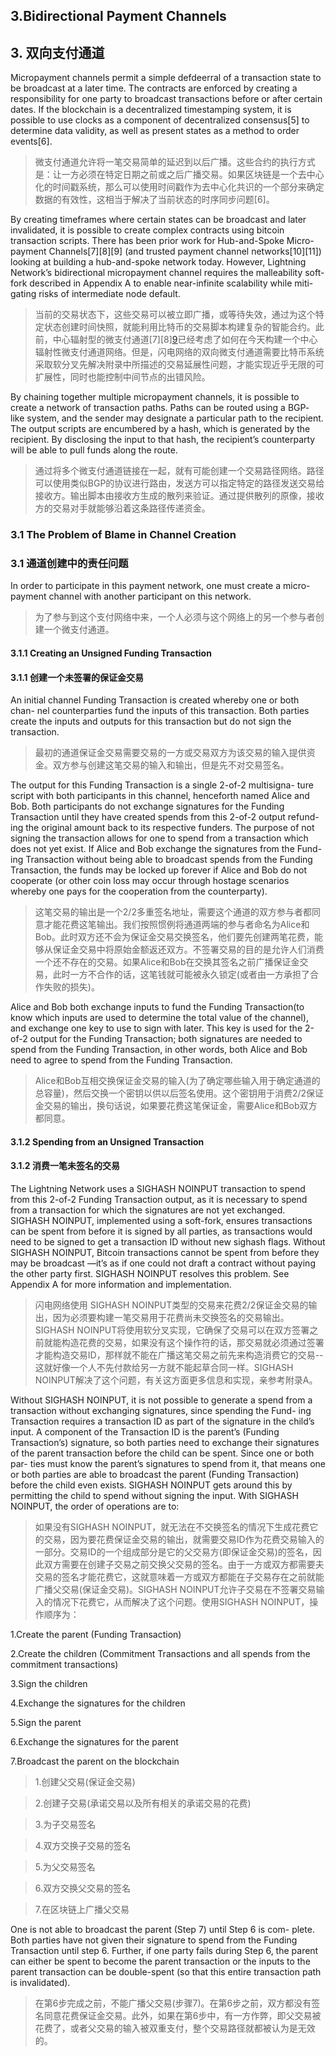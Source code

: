 ## 3.Bidirectional Payment Channels
## 3. 双向支付通道

Micropayment channels permit a simple defdeerral of a transaction state to be broadcast at a later time. The contracts are enforced by creating a responsibility for one party to broadcast transactions before or after certain dates. If the blockchain is a decentralized timestamping system, it is possible to use clocks as a component of decentralized consensus[5] to determine data validity, as well as present states as a method to order events[6].

> 微支付通道允许将一笔交易简单的延迟到以后广播。这些合约的执行方式是：让一方必须在特定日期之前或之后广播交易。如果区块链是一个去中心化的时间戳系统，那么可以使用时间戳作为去中心化共识的一个部分来确定数据的有效性，这相当于解决了当前状态的时序同步问题[6]。

By creating timeframes where certain states can be broadcast and later invalidated, it is possible to create complex contracts using bitcoin transaction scripts. There has been prior work for Hub-and-Spoke Micro- payment Channels[7][8][9] (and trusted payment channel networks[10][11]) looking at building a hub-and-spoke network today. However, Lightning Network’s bidirectional micropayment channel requires the malleability soft- fork described in Appendix A to enable near-infinite scalability while miti- gating risks of intermediate node default.

> 当前的交易状态下，这些交易可以被立即广播，或等待失效，通过为这个特定状态创建时间快照，就能利用比特币的交易脚本构建复杂的智能合约。此前，中心辐射型的微支付通道[7][8][9](以及可信支付通道[10][11])已经考虑了如何在今天构建一个中心辐射性微支付通道网络。但是，闪电网络的双向微支付通道需要比特币系统采取软分叉先解决附录中所描述的交易延展性问题，才能实现近乎无限的可扩展性，同时也能控制中间节点的出错风险。

By chaining together multiple micropayment channels, it is possible to create a network of transaction paths. Paths can be routed using a BGP- like system, and the sender may designate a particular path to the recipient. The output scripts are encumbered by a hash, which is generated by the recipient. By disclosing the input to that hash, the recipient’s counterparty will be able to pull funds along the route.

> 通过将多个微支付通道链接在一起，就有可能创建一个交易路径网络。路径可以使用类似BGP的协议进行路由，发送方可以指定特定的路径发送交易给接收方。输出脚本由接收方生成的散列来验证。通过提供散列的原像，接收方的交易对手就能够沿着这条路径传递资金。

### 3.1 The Problem of Blame in Channel Creation
### 3.1 通道创建中的责任问题

In order to participate in this payment network, one must create a micro- payment channel with another participant on this network.

> 为了参与到这个支付网络中来，一个人必须与这个网络上的另一个参与者创建一个微支付通道。

#### 3.1.1 Creating an Unsigned Funding Transaction
#### 3.1.1 创建一个未签署的保证金交易

An initial channel Funding Transaction is created whereby one or both chan- nel counterparties fund the inputs of this transaction. Both parties create the inputs and outputs for this transaction but do not sign the transaction.

> 最初的通道保证金交易需要交易的一方或交易双方为该交易的输入提供资金。双方参与创建这笔交易的输入和输出，但是先不对交易签名。

The output for this Funding Transaction is a single 2-of-2 multisigna-
ture script with both participants in this channel, henceforth named Alice and Bob. Both participants do not exchange signatures for the Funding Transaction until they have created spends from this 2-of-2 output refund- ing the original amount back to its respective funders. The purpose of not signing the transaction allows for one to spend from a transaction which does not yet exist. If Alice and Bob exchange the signatures from the Fund- ing Transaction without being able to broadcast spends from the Funding Transaction, the funds may be locked up forever if Alice and Bob do not cooperate (or other coin loss may occur through hostage scenarios whereby one pays for the cooperation from the counterparty).

> 这笔交易的输出是一个2/2多重签名地址，需要这个通道的双方参与者都同意才能花费这笔输出。我们按照惯例将通道两端的参与者命名为Alice和Bob。此时双方还不会为保证金交易交换签名，他们要先创建两笔花费，能够从保证金交易中将原始金额返还双方。不签署交易的目的是允许人们消费一个还不存在的交易。如果Alice和Bob在交换其签名之前广播保证金交易，此时一方不合作的话，这笔钱就可能被永久锁定(或者由一方承担了合作失败的损失)。

Alice and Bob both exchange inputs to fund the Funding Transaction(to know which inputs are used to determine the total value of the channel), and exchange one key to use to sign with later. This key is used for the 2-of-2 output for the Funding Transaction; both signatures are needed to spend from the Funding Transaction, in other words, both Alice and Bob need to agree to spend from the Funding Transaction.

> Alice和Bob互相交换保证金交易的输入(为了确定哪些输入用于确定通道的总容量)，然后交换一个密钥以供以后签名使用。这个密钥用于消费2/2保证金交易的输出，换句话说，如果要花费这笔保证金，需要Alice和Bob双方都同意。

#### 3.1.2 Spending from an Unsigned Transaction
#### 3.1.2 消费一笔未签名的交易

The Lightning Network uses a SIGHASH NOINPUT  transaction  to  spend from this 2-of-2 Funding Transaction output, as it is necessary to spend from a transaction for which the signatures are not yet exchanged. SIGHASH NOINPUT, implemented using a soft-fork, ensures transactions can be spent from before it is signed by all parties, as transactions would need to be signed to get a transaction ID without new sighash flags. Without SIGHASH NOINPUT, Bitcoin transactions cannot be spent from before they may be broadcast —it’s as if one could not draft a contract without paying the other party first. SIGHASH NOINPUT resolves this problem. See Appendix A for more information and implementation.

> 闪电网络使用 SIGHASH NOINPUT类型的交易来花费2/2保证金交易的输出，因为必须要构建一笔交易用于花费尚未交换签名的交易输出。SIGHASH NOINPUT将使用软分叉实现，它确保了交易可以在双方签署之前就能构造花费的交易，如果没有这个操作符的话，那交易就必须通过签署才能构造交易ID，那样就不能在广播这笔交易之前先来构造消费它的交易--这就好像一个人不先付款给另一方就不能起草合同一样。SIGHASH NOINPUT解决了这个问题，有关这方面更多信息和实现，亲参考附录A。

Without SIGHASH NOINPUT, it is not possible to generate a spend from a transaction without exchanging signatures, since spending the Fund- ing Transaction requires a transaction ID as part of the signature in the child’s input. A component of the Transaction ID is the parent’s (Funding Transaction’s) signature, so both parties need to exchange their signatures of the parent transaction before the child can be spent. Since one or both par- ties must know the parent’s signatures to spend from it, that means one or both parties are able to broadcast the parent (Funding Transaction) before the child even exists. SIGHASH NOINPUT gets around this by permitting the child to spend without signing the input. With SIGHASH NOINPUT, the order of operations are to:

> 如果没有SIGHASH NOINPUT，就无法在不交换签名的情况下生成花费它的交易，因为要花费保证金交易的输出，就需要交易ID作为花费交易输入的一部分。交易ID的一个组成部分是它的父交易方(即保证金交易)的签名，因此双方需要在创建子交易之前交换父交易的签名。由于一方或双方都需要夫交易的签名才能花费它，这就意味着一方或双方都能在子交易存在之前就能广播父交易(保证金交易)。SIGHASH NOINPUT允许子交易在不签署交易输入的情况下花费它，从而解决了这个问题。使用SIGHASH NOINPUT，操作顺序为：

1.Create the parent (Funding Transaction)

2.Create the children (Commitment Transactions and all spends from the commitment transactions)

3.Sign the children

4.Exchange the signatures for the children

5.Sign the parent

6.Exchange the signatures for the parent 

7.Broadcast the parent on the blockchain

> 1.创建父交易(保证金交易)

> 2.创建子交易(承诺交易以及所有相关的承诺交易的花费)

> 3.为子交易签名

> 4.双方交换子交易的签名

> 5.为父交易签名

> 6.双方交换父交易的签名

> 7.在区块链上广播父交易

One is not able to broadcast the parent (Step 7) until Step 6 is com- plete. Both parties have not given their signature to spend from the Funding Transaction until step 6. Further, if one party fails during Step 6, the parent can either be spent to become the parent transaction or the inputs to the parent transaction can be double-spent (so that this entire transaction path is invalidated).

> 在第6步完成之前，不能广播父交易(步骤7)。在第6步之前，双方都没有签名同意花费保证金交易。此外，如果在第6步中，有一方作弊，即父交易被花费了，或者父交易的输入被双重支付，整个交易路径就都被认为是无效的。
